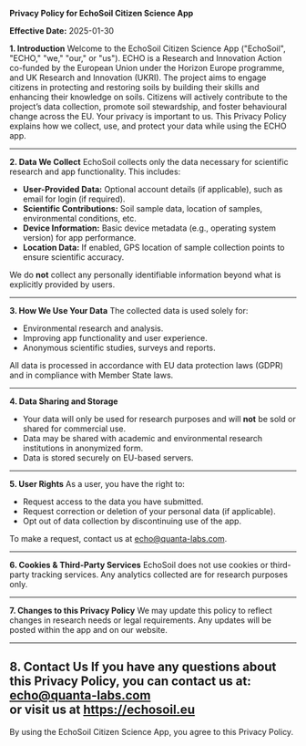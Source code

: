 **Privacy Policy for EchoSoil Citizen Science App**

**Effective Date:** 2025-01-30

**1. Introduction**
Welcome to the EchoSoil Citizen Science App ("EchoSoil", "ECHO," "we," "our," or "us"). ECHO is a Research and Innovation Action co-funded by the European Union under the Horizon Europe programme, and UK Research and Innovation (UKRI).
The project aims to engage citizens in protecting and restoring soils by building their skills and enhancing their knowledge on soils. Citizens will actively contribute to the project’s data collection, promote soil stewardship, and foster behavioural change across the EU.
Your privacy is important to us. This Privacy Policy explains how we collect, use, and protect your data while using the ECHO app.

---

**2. Data We Collect**
EchoSoil collects only the data necessary for scientific research and app functionality. This includes:
- **User-Provided Data:** Optional account details (if applicable), such as email for login (if required).
- **Scientific Contributions:** Soil sample data, location of samples, environmental conditions, etc.
- **Device Information:** Basic device metadata (e.g., operating system version) for app performance.
- **Location Data:** If enabled, GPS location of sample collection points to ensure scientific accuracy.

We do **not** collect any personally identifiable information beyond what is explicitly provided by users.

---

**3. How We Use Your Data**
The collected data is used solely for:
- Environmental research and analysis.
- Improving app functionality and user experience.
- Anonymous scientific studies, surveys and reports.

All data is processed in accordance with EU data protection laws (GDPR) and in
compliance with Member State laws.

---

**4. Data Sharing and Storage**
- Your data will only be used for research purposes and will **not** be sold or shared for commercial use.
- Data may be shared with academic and environmental research institutions in anonymized form.
- Data is stored securely on EU-based servers.

---

**5. User Rights**
As a user, you have the right to:
- Request access to the data you have submitted.
- Request correction or deletion of your personal data (if applicable).
- Opt out of data collection by discontinuing use of the app.

To make a request, contact us at echo@quanta-labs.com.

---

**6. Cookies & Third-Party Services**
EchoSoil does not use cookies or third-party tracking services. Any analytics collected are for research purposes only.

---

**7. Changes to this Privacy Policy**
We may update this policy to reflect changes in research needs or legal requirements. Any updates will be posted within the app and on our website.

---

**8. Contact Us**
If you have any questions about this Privacy Policy, you can contact us at:
echo@quanta-labs.com  
or visit us at https://echosoil.eu
---

By using the EchoSoil Citizen Science App, you agree to this Privacy Policy.

